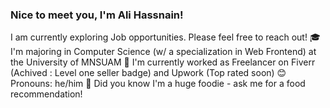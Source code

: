 

<!--
**alidotdeveloper/alidotdeveloper** is a ✨ _special_ ✨ repository because its `README.md` (this file) appears on your GitHub profile.

Here are some ideas to get you started:

- 🔭 I’m currently working on ...
- 🌱 I’m currently learning ...
- 👯 I’m looking to collaborate on ...
- 🤔 I’m looking for help with ...
- 💬 Ask me about ...
- 📫 How to reach me: ...
- 😄 Pronouns: ...
- ⚡ Fun fact: ...
-->
<h3>Nice to meet you, I'm Ali Hassnain!</h3>
I am currently exploring Job opportunities. Please feel free to reach out!
🎓   I'm majoring in Computer Science (w/ a specialization in Web Frontend) at the University of MNSUAM
🌱   I'm currently worked as Freelancer on Fiverr (Achived : Level one seller badge) and Upwork (Top rated soon)
😊   Pronouns: he/him
🍜   Did you know I'm a huge foodie - ask me for a food recommendation!

